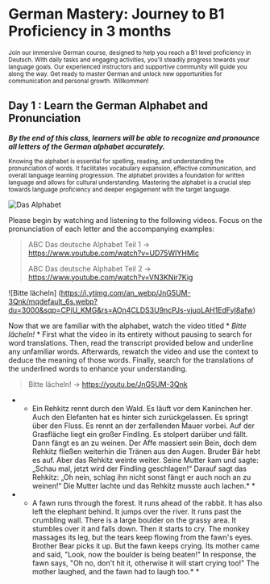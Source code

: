 # **German Mastery: Journey to B1 Proficiency in 3 months**
<sub>Join our immersive German course, designed to help you reach a B1 level proficiency in Deutsch. With daily tasks and engaging activities, you'll steadily progress towards your language goals. Our experienced instructors and supportive community will guide you along the way. Get ready to master German and unlock new opportunities for communication and personal growth. Willkommen!

  
## Day 1 : Learn the German Alphabet and Pronunciation 
***By the end of this class, learners will be able to recognize and pronounce all letters of the German alphabet accurately.***
  
<sub> Knowing the alphabet is essential for spelling, reading, and understanding the pronunciation of words. It facilitates vocabulary expansion, effective communication, and overall language learning progression. The alphabet provides a foundation for written language and allows for cultural understanding. Mastering the alphabet is a crucial step towards language proficiency and deeper engagement with the target language.

  ![Das Alphabet](https://tcl.azureedge.net/p/images_ar/art_img/5b3dc7bf-8ade-44f5-b1a3-916dc85a6656.jpg)
  
 Please begin by watching and listening to the following videos. Focus on the pronunciation of each letter and the accompanying examples: 
  
  > ABC Das deutsche Alphabet Teil 1 → https://www.youtube.com/watch?v=UD75WIYHMlc
  >
  > ABC Das deutsche Alphabet Teil 2 → https://www.youtube.com/watch?v=VN3KNir7Kig

  ![Bitte lächeln] (https://i.ytimg.com/an_webp/JnG5UM-3Qnk/mqdefault_6s.webp?du=3000&sqp=CPiU_KMG&rs=AOn4CLDS3U9ncPJs-vjuoLAH1EdFyI8afw)
  
Now that we are familiar with the alphabet, watch the video titled * *Bitte lächeln!* *
First what the video in its entirety without pausing to search for word translations. Then, read the transcript provided below and underline any unfamiliar words. Afterwards, rewatch the video and use the context to deduce the meaning of those words. Finally, search for the translations of the underlined words to enhance your understanding.
  > Bitte lächeln! → https://youtu.be/JnG5UM-3Qnk

  * * Ein Rehkitz rennt durch den Wald. Es läuft vor dem Kaninchen her. Auch den Elefanten hat es hinter sich zurückgelassen. Es springt über den Fluss. Es rennt an der zerfallenden Mauer vorbei. Auf der Grasfläche liegt ein großer Findling. Es stolpert darüber und fällt. Dann fängt es an zu weinen. Der Affe massiert sein Bein, doch dem Rehkitz fließen weiterhin die Tränen aus den Augen. Bruder Bär hebt es auf. Aber das Rehkitz weinte weiter. Seine Mutter kam und sagte: „Schau mal, jetzt wird der Findling geschlagen!“ Darauf sagt das Rehkitz: „Oh nein, schlag ihn nicht sonst fängt er auch noch an zu weinen!“ Die Mutter lachte und das Rehkitz musste auch lachen.* *

  * * A fawn runs through the forest. It runs ahead of the rabbit. It has also left the elephant behind. It jumps over the river. It runs past the crumbling wall. There is a large boulder on the grassy area. It stumbles over it and falls down. Then it starts to cry. The monkey massages its leg, but the tears keep flowing from the fawn's eyes. Brother Bear picks it up. But the fawn keeps crying. Its mother came and said, "Look, now the boulder is being beaten!" In response, the fawn says, "Oh no, don't hit it, otherwise it will start crying too!" The mother laughed, and the fawn had to laugh too.* *
